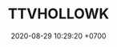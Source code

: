 ---
layout: 
permalink: /team/:title.html
categories: subs
maincover: /assets/avatars/male1.webp
tickets: 12
date: 2020-08-29 10:29:20 +0700
title: TTVHOLLOWK
tag: johto042024
color: black
puntosLJ202404: 12
grupo: sur
background: '#F16C38'
cover: /assets/backCard.png
team: DRAGONFLIES GAMING DIAMOND
ID: DFS
p2: DFS DMD
pp2: MBO
p3: DFS DMD
pp3: LAST BREATH
p7:  DFS DMD
pp7: SOJ
p8:  DFS DMD
pp8: T. SATISFACTION
p9:  DFS DMD
r9: 0
bg9: bg-danger
rr9: 3
pp9: S. VANGUARD
---